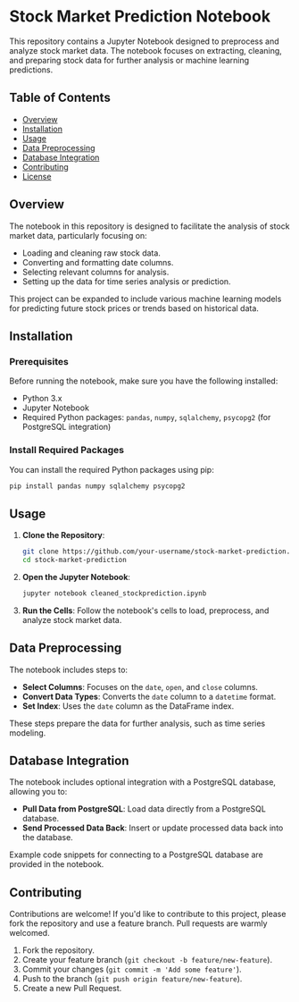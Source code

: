 

# Stock Market Prediction Notebook

This repository contains a Jupyter Notebook designed to preprocess and analyze stock market data. The notebook focuses on extracting, cleaning, and preparing stock data for further analysis or machine learning predictions.

## Table of Contents

- [Overview](#overview)
- [Installation](#installation)
- [Usage](#usage)
- [Data Preprocessing](#data-preprocessing)
- [Database Integration](#database-integration)
- [Contributing](#contributing)
- [License](#license)

## Overview

The notebook in this repository is designed to facilitate the analysis of stock market data, particularly focusing on:

- Loading and cleaning raw stock data.
- Converting and formatting date columns.
- Selecting relevant columns for analysis.
- Setting up the data for time series analysis or prediction.

This project can be expanded to include various machine learning models for predicting future stock prices or trends based on historical data.

## Installation

### Prerequisites

Before running the notebook, make sure you have the following installed:

- Python 3.x
- Jupyter Notebook
- Required Python packages: `pandas`, `numpy`, `sqlalchemy`, `psycopg2` (for PostgreSQL integration)

### Install Required Packages

You can install the required Python packages using pip:

```bash
pip install pandas numpy sqlalchemy psycopg2
```

## Usage

1. **Clone the Repository**:
   ```bash
   git clone https://github.com/your-username/stock-market-prediction.git
   cd stock-market-prediction
   ```

2. **Open the Jupyter Notebook**:
   ```bash
   jupyter notebook cleaned_stockprediction.ipynb
   ```

3. **Run the Cells**:
   Follow the notebook's cells to load, preprocess, and analyze stock market data.

## Data Preprocessing

The notebook includes steps to:

- **Select Columns**: Focuses on the `date`, `open`, and `close` columns.
- **Convert Data Types**: Converts the `date` column to a `datetime` format.
- **Set Index**: Uses the `date` column as the DataFrame index.

These steps prepare the data for further analysis, such as time series modeling.

## Database Integration

The notebook includes optional integration with a PostgreSQL database, allowing you to:

- **Pull Data from PostgreSQL**: Load data directly from a PostgreSQL database.
- **Send Processed Data Back**: Insert or update processed data back into the database.

Example code snippets for connecting to a PostgreSQL database are provided in the notebook.

## Contributing

Contributions are welcome! If you'd like to contribute to this project, please fork the repository and use a feature branch. Pull requests are warmly welcomed.

1. Fork the repository.
2. Create your feature branch (`git checkout -b feature/new-feature`).
3. Commit your changes (`git commit -m 'Add some feature'`).
4. Push to the branch (`git push origin feature/new-feature`).
5. Create a new Pull Request.

